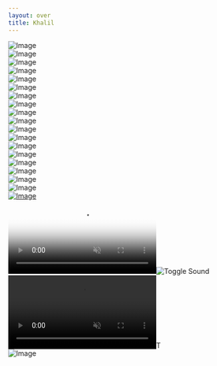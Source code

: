 ```yaml
---
layout: over
title: Khalil
---
```


<div class="media-grid">
<div class="media"><a rel="noopener noreferrer"><img src="https://github.com/Khalil2000web/Media/raw/refs/heads/main/Home/B63DHGRD29ONEN5T6EXB.jpeg" class="image" alt="Image" loading="lazy" decoding="async"></a></div>
<div class="media"><a rel="noopener noreferrer"><img src="https://pub-19025506a9754f36baa46a24e6f84719.r2.dev/IMG_7099.jpeg" class="image" alt="Image" loading="lazy" decoding="async"></a></div>
<div class="media"><a rel="noopener noreferrer"><img src="https://github.com/Khalil2000web/Media/raw/refs/heads/main/Home/IMG_2119.jpeg" class="image" alt="Image" loading="lazy" decoding="async"></a></div>
<div class="media"><a rel="noopener noreferrer"><img src="https://github.com/Khalil2000web/Media/raw/refs/heads/main/Home/jdkfne83hdywmslqvo.heic" class="image" alt="Image" loading="lazy" decoding="async"></a></div>
<div class="media"><a rel="noopener noreferrer"><img src="https://github.com/Khalil2000web/Media/raw/refs/heads/main/Home/IMG_1881.jpeg" class="image" alt="Image" loading="lazy" decoding="async"></a></div>
<div class="media"><a rel="noopener noreferrer"><img src="https://github.com/Khalil2000web/Media/raw/refs/heads/main/Home/pwlqnd59vbxmctueha.HEIC" class="image" alt="Image" loading="lazy" decoding="async"></a></div>
<div class="media"><a rel="noopener noreferrer"><img src="https://raw.githubusercontent.com/Khalil2000web/Media/refs/heads/main/Home/355F0843-EC33-4FDE-8DF3-05FAA45A90DE.jpeg" class="image" alt="Image" loading="lazy" decoding="async"></a></div>
<div class="media"><a rel="noopener noreferrer"><img src="https://raw.githubusercontent.com/Khalil2000web/Media/refs/heads/main/Home/IMG_1497.jpeg" class="image" alt="Image" loading="lazy" decoding="async"></a></div>
<div class="media"><a rel="noopener noreferrer"><img src="https://raw.githubusercontent.com/Khalil2000web/Media/refs/heads/main/Home/IMG_1541.jpeg" class="image" alt="Image" loading="lazy" decoding="async"></a></div>
<div class="media"><a rel="noopener noreferrer"><img src="https://raw.githubusercontent.com/Khalil2000web/Media/refs/heads/main/Home/IMG_1552.jpeg" class="image" alt="Image" loading="lazy" decoding="async"></a></div>
<div class="media"><a rel="noopener noreferrer"><img src="https://raw.githubusercontent.com/Khalil2000web/Media/refs/heads/main/Home/8f3a92b7c6d14e5fa0d1b9e283f74c5a.jpeg" class="image" alt="Image" loading="lazy" decoding="async"></a></div>
<div class="media"><a rel="noopener noreferrer"><img src="https://raw.githubusercontent.com/Khalil2000web/Media/refs/heads/main/Home/IMG_1480.jpeg" class="image" alt="Image" loading="lazy" decoding="async"></a></div>
<div class="media"><a rel="noopener noreferrer"><img src="https://raw.githubusercontent.com/Khalil2000web/Media/refs/heads/main/Home-page-media/Hzrrhebkconwbnjdg.HEIC" class="image" alt="Image" loading="lazy" decoding="async"></a></div>
<div class="media"><a rel="noopener noreferrer"><img src="https://raw.githubusercontent.com/Khalil2000web/Media/refs/heads/main/Home-page-media/IMG_3072.jpeg" class="image" alt="Image" loading="lazy" decoding="async"></a></div>
<div class="media"><a rel="noopener noreferrer"><img src="https://raw.githubusercontent.com/Khalil2000web/Media/refs/heads/main/Home-page-media/IMG_3074.jpeg" class="image" alt="Image" loading="lazy" decoding="async"></a></div>
<div class="media"><a rel="noopener noreferrer"><img src="https://raw.githubusercontent.com/Khalil2000web/Media/refs/heads/main/Home-page-media/IMG_3073.jpeg" class="image" alt="Image" loading="lazy" decoding="async"></a></div>
<div class="media"><a rel="noopener noreferrer"><img src="https://raw.githubusercontent.com/Khalil2000web/Media/refs/heads/main/Home-page-media/IMG_2256.jpeg" class="image" alt="Image" loading="lazy" decoding="async"></a></div>
<div class="media"><a rel="noopener noreferrer"><img src="https://raw.githubusercontent.com/Khalil2000web/Media/refs/heads/main/Home-page-media/IMG_2493.jpeg" class="image" alt="Image" loading="lazy" decoding="async"></a></div>
<div class="media"><a rel="noopener noreferrer" href="https://tour.khaliiil.com/" style="cursor: pointer;"><img src="https://raw.githubusercontent.com/Khalil2000web/Media/refs/heads/main/Home/GMP_U2F2ZUdIMDE%3D.gif" class="image" alt="Image" loading="lazy" decoding="async"></a></div>
<div class="media"><video src="https://ik.imagekit.io/xlretjwgk/Video_bday-videohomepagevideo20248920242992024.mov" poster="https://raw.githubusercontent.com/Khalil2000web/Media/refs/heads/main/Home_media_image_gallery/IMG_1228.jpeg" alt="Video" id="D03JDFX0O3_BDAY" controlsList="nofullscreen" autoplay loop muted playsinline></video><img src="/static/media/icon-mute.svg" class="sound-icon sound-off-icon" alt="Toggle Sound"><img src="/static/media/icon-volume.svg" style="display:none;" class="sound-icon sound-on-icon" alt="unmute"><div class="play-btn"></div><div class="spinner"></div><div class="error-message" style="display: none;"></div></div>
<div class="media"><video src="https://pub-19025506a9754f36baa46a24e6f84719.r2.dev/Video_homePage_2024Renaissancefilm%202.mov" alt="Video" id="video:202435gccf_RENAISSANCE_FILM" controlsList="nofullscreen" autoplay loop muted playsinline></video><img src="/static/media/icon-mute.svg" class="sound-icon sound-off-icon" style="width:16px;" alt="Toggle Sound"><img src="/static/media/icon-volume.svg" style="display:none;max-width: 16px;" class="sound-icon sound-on-icon" alt="unmute"><div class="play-btn"></div><div class="spinner"></div><div class="error-message" style="display: none;"></div></div>
<div class="media"><a rel="noopener noreferrer"><img src="https://raw.githubusercontent.com/Dibacarter/Media/main/Home_media_image_gallery/5a67e1ae-0c7b-494c-8440-3eb7d7f35ac9.jpeg" class="image" alt="Image" loading="lazy" decoding="async"></a></div>
</div>